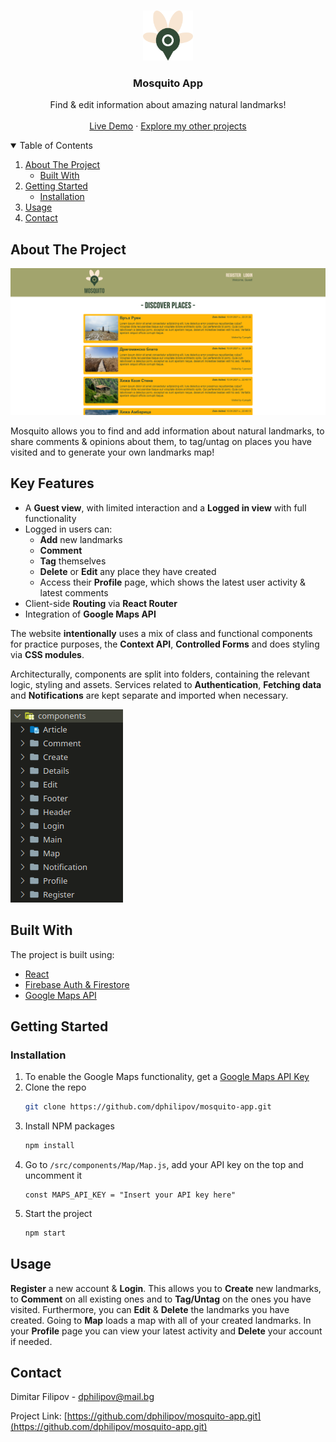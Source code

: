 <!-- PROJECT LOGO -->
<br />
<p align="center">
  <a href="https://github.com/dphilipov/mosquito-app">
    <img src="./src/components/Header/mosquito-logo.png" alt="Logo" width="80" height="80">
  </a>

  <h3 align="center">Mosquito App</h3>

  <p align="center">
    Find & edit information about amazing natural landmarks!
    <br />
    <br />
    <a href="https://www.mosquitoapp.net">Live Demo</a>
    ·
    <a href="https://github.com/dphilipov?tab=repositories">Explore my other projects</a>
  </p>
</p>



<!-- TABLE OF CONTENTS -->
<details open="open">
  <summary>Table of Contents</summary>
  <ol>
    <li>
      <a href="#about-the-project">About The Project</a>
      <ul>
        <li><a href="#built-with">Built With</a></li>
      </ul>
    </li>
    <li>
      <a href="#getting-started">Getting Started</a>
      <ul>
        <li><a href="#installation">Installation</a></li>
      </ul>
    </li>
    <li><a href="#usage">Usage</a></li>
    <li><a href="#contact">Contact</a></li>
  </ol>
</details>



<!-- ABOUT THE PROJECT -->
## About The Project

![App Screen Shot][app-screenshot]

Mosquito allows you to find and add information about natural landmarks, to share comments & opinions about them, to tag/untag on places you have visited and to generate your own landmarks map!

## Key Features

* A **Guest view**, with limited interaction and a **Logged in view** with full functionality
* Logged in users can: 
    * **Add** new landmarks
    * **Comment**
    * **Tag** themselves
    * **Delete** or **Edit** any place they have created 
    * Access their **Profile** page, which shows the latest user activity & latest comments
* Client-side **Routing** via **React Router**
* Integration of **Google Maps API**

The website **intentionally** uses a mix of class and functional components for practice purposes, the **Context API**, **Controlled Forms** and does styling via **CSS modules**.

Architecturally, components are split into folders, containing the relevant logic, styling and assets. Services related to **Authentication**, **Fetching data** and **Notifications** are kept separate and imported when necessary.

![Structure Screen Shot][sctructure-screenshot]

## Built With

The project is built using:
* [React](https://reactjs.org/)
* [Firebase Auth & Firestore](https://firebase.google.com/)
* [Google Maps API](https://developers.google.com/maps/documentation/embed/get-started)



<!-- GETTING STARTED -->
## Getting Started



### Installation

1. To enable the Google Maps functionality, get a [Google Maps API Key](https://developers.google.com/maps/documentation/maps-static/get-api-key)
2. Clone the repo
   ```sh
   git clone https://github.com/dphilipov/mosquito-app.git
   ```
3. Install NPM packages
   ```sh
   npm install
   ```
4. Go to `/src/components/Map/Map.js`, add your API key on the top and uncomment it
   ```JS
   const MAPS_API_KEY = "Insert your API key here"
   ```
5. Start the project
   ```sh
   npm start
   ```



<!-- USAGE EXAMPLES -->
## Usage

**Register** a new account & **Login**. This allows you to **Create** new landmarks, to **Comment** on all existing ones and to **Tag/Untag** on the ones you have visited. Furthermore, you can **Edit** & **Delete** the landmarks you have created. Going to **Map** loads a map with all of your created landmarks. In your **Profile** page you can view your latest activity and **Delete** your account if needed.


<!-- CONTACT -->
## Contact

Dimitar Filipov - dphilipov@mail.bg

Project Link: [https://github.com/dphilipov/mosquito-app.git](https://github.com/dphilipov/mosquito-app.git)









<!-- MARKDOWN LINKS & IMAGES -->
<!-- https://www.markdownguide.org/basic-syntax/#reference-style-links -->
[app-screenshot]: public/screenshot.png
[sctructure-screenshot]: public/structure.png
